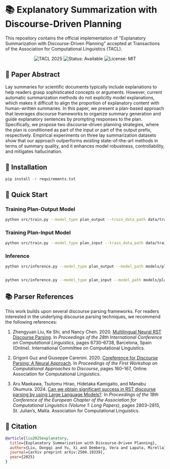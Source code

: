 # 📚 Explanatory Summarization with Discourse-Driven Planning

This repository contains the official implementation of "Explanatory Summarization with Discourse-Driven Planning" accepted at Transactions of the Association for Computational Linguistics (TACL).

<p align="center">
  <img src="https://img.shields.io/badge/TACL-2025-blue" alt="TACL 2025">
  <img src="https://img.shields.io/badge/Status-Available-green" alt="Status: Available">
  <img src="https://img.shields.io/badge/License-MIT-green" alt="License: MIT">
</p>

## 📄 Paper Abstract

Lay summaries for scientific documents typically include explanations to help readers grasp sophisticated concepts or arguments. However, current automatic summarization methods do not explicitly model explanations, which makes it difficult to align the proportion of explanatory content with human-written summaries. In this paper, we present a plan-based approach that leverages discourse frameworks to organize summary generation and guide explanatory sentences by prompting responses to the plan. Specifically, we propose two discourse-driven planning strategies, where the plan is conditioned as part of the input or part of the output prefix, respectively. Empirical experiments on three lay summarization datasets show that our approach outperforms existing state-of-the-art methods in terms of summary quality, and it enhances model robustness, controllability, and mitigates hallucination.

## 🔧 Installation

```bash
pip install -r requirements.txt
```

## 🚀 Quick Start

### Training Plan-Output Model
```bash
python src/train.py --model_type plan_output --train_data_path data/train.json --val_data_path data/val.json --output_dir models/plan_output
```

### Training Plan-Input Model
```bash
python src/train.py --model_type plan_input --train_data_path data/train.json --val_data_path data/val.json --output_dir models/plan_input
```

### Inference
```bash
python src/inference.py --model_type plan_output --model_path models/plan_output --test_data_path data/test.json --output_path results.json


python src/inference.py --model_type plan_input --model_path models/plan_input --test_data_path data/test.json --output_path results.json
```

## 📚 Parser References

This work builds upon several discourse parsing frameworks. For readers interested in the underlying discourse parsing techniques, we recommend the following references:

1. Zhengyuan Liu, Ke Shi, and Nancy Chen. 2020. [Multilingual Neural RST Discourse Parsing](https://aclanthology.org/2020.coling-main.591/). In *Proceedings of the 28th International Conference on Computational Linguistics*, pages 6730–6738, Barcelona, Spain (Online). International Committee on Computational Linguistics.

2. Grigorii Guz and Giuseppe Carenini. 2020. [Coreference for Discourse Parsing: A Neural Approach](https://aclanthology.org/2020.codi-1.17/). In *Proceedings of the First Workshop on Computational Approaches to Discourse*, pages 160–167, Online. Association for Computational Linguistics.

3. Aru Maekawa, Tsutomu Hirao, Hidetaka Kamigaito, and Manabu Okumura. 2024. [Can we obtain significant success in RST discourse parsing by using Large Language Models?](https://aclanthology.org/2024.eacl-long.171/). In *Proceedings of the 18th Conference of the European Chapter of the Association for Computational Linguistics (Volume 1: Long Papers)*, pages 2803–2815, St. Julian’s, Malta. Association for Computational Linguistics.

## 📝 Citation

```bibtex
@article{liu2025explanatory,
  title={Explanatory Summarization with Discourse-Driven Planning},
  author={Liu, Dongqi and Yu, Xi and Demberg, Vera and Lapata, Mirella},
  journal={arXiv preprint arXiv:2504.19339},
  year={2025}
}
```
